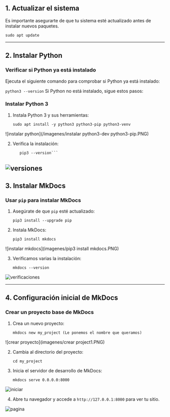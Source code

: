 ## 1. Actualizar el sistema

Es importante asegurarte de que tu sistema esté actualizado antes de instalar nuevos paquetes.

```sudo apt update```

---

## 2. Instalar Python

### Verificar si Python ya está instalado

Ejecuta el siguiente comando para comprobar si Python ya está instalado:

```python3 --version```
Si Python no está instalado, sigue estos pasos:
### Instalar Python 3

1. Instala Python 3 y sus herramientas:

    ```sudo apt install -y python3 python3-pip python3-venv```

![instalar python](/imagenes/instalar python3-dev python3-pip.PNG)

2. Verifica la instalación:

    ```python3 --version
       pip3 --version```

![versiones](imagenes/comprobaciones1.PNG)
---

## 3. Instalar MkDocs

### Usar `pip` para instalar MkDocs

1. Asegúrate de que `pip` esté actualizado:

    ```pip3 install --upgrade pip```

2. Instala MkDocs:

    ```pip3 install mkdocs```

![instalar mkdocs](imagenes/pip3 install mkdocs.PNG)

3. Verificamos varias  la instalación:

    ```mkdocs --version```

![verificaciones](imagenes/comprobaciones3.PNG)

---

## 4. Configuración inicial de MkDocs

### Crear un proyecto base de MkDocs

1. Crea un nuevo proyecto:

    ```mkdocs new my_project (Le ponemos el nombre que queramos)```

![crear proyecto](imagenes/crear project1.PNG)

2. Cambia al directorio del proyecto:

    ```cd my_project```

3. Inicia el servidor de desarrollo de MkDocs:

    ```mkdocs serve 0.0.0.0:8000```

![iniciar](imagenes/iniciarnavegador.PNG)

4. Abre tu navegador y accede a `http://127.0.0.1:8000` para ver tu sitio.

![pagina](imagenes/pagina.PNG)
